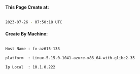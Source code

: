 
   
#### This Page Create at:

```bash

2023-07-26 - 07:50:18 UTC

```

#### Create By Machine:

```bash

Host Name : fv-az615-133

platform  : Linux-5.15.0-1041-azure-x86_64-with-glibc2.35

Ip Local  : 10.1.0.222

```

